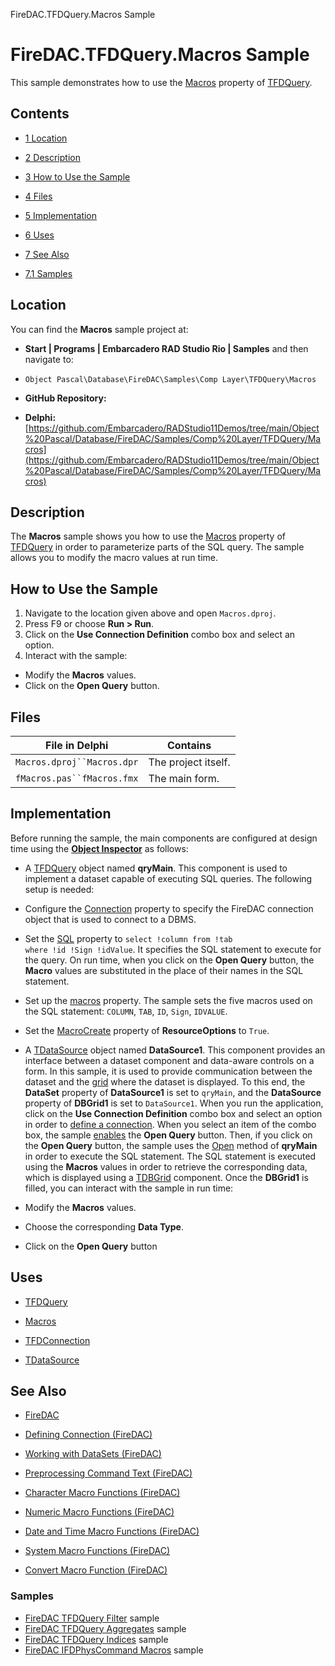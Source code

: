 FireDAC.TFDQuery.Macros Sample[]()
# FireDAC.TFDQuery.Macros Sample 


This sample demonstrates how to use the [Macros](http://docwiki.embarcadero.com/Libraries/en/FireDAC.Comp.Client.TFDRdbmsDataSet.Macros) property of [TFDQuery](http://docwiki.embarcadero.com/Libraries/en/FireDAC.Comp.Client.TFDQuery).
## Contents



* [1 Location](#Location)
* [2 Description](#Description)
* [3 How to Use the Sample](#How_to_Use_the_Sample)
* [4 Files](#Files)
* [5 Implementation](#Implementation)
* [6 Uses](#Uses)
* [7 See Also](#See_Also)

* [7.1 Samples](#Samples)


## Location 

You can find the **Macros** sample project at:
* **Start | Programs | Embarcadero RAD Studio Rio | Samples** and then navigate to:

* `Object Pascal\Database\FireDAC\Samples\Comp Layer\TFDQuery\Macros`

* **GitHub Repository:**

* **Delphi:**[https://github.com/Embarcadero/RADStudio11Demos/tree/main/Object%20Pascal/Database/FireDAC/Samples/Comp%20Layer/TFDQuery/Macros](https://github.com/Embarcadero/RADStudio11Demos/tree/main/Object%20Pascal/Database/FireDAC/Samples/Comp%20Layer/TFDQuery/Macros)

## Description 

The **Macros** sample shows you how to use the [Macros](http://docwiki.embarcadero.com/Libraries/en/FireDAC.Comp.Client.TFDRdbmsDataSet.Macros) property of [TFDQuery](http://docwiki.embarcadero.com/Libraries/en/FireDAC.Comp.Client.TFDQuery) in order to parameterize parts of the SQL query. The sample allows you to modify the macro values at run time.
## How to Use the Sample 


1.  Navigate to the location given above and open `Macros.dproj`.
2.  Press F9 or choose **Run > Run**.
3.  Click on the **Use Connection Definition** combo box and select an option.
4.  Interact with the sample:

*  Modify the **Macros** values.
*  Click on the **Open Query** button.

## Files 



| File in Delphi             | Contains            |
| -------------------------- | ------------------- |
| `Macros.dproj``Macros.dpr` | The project itself. |
| `fMacros.pas``fMacros.fmx` | The main form.      |


## Implementation 

Before running the sample, the main components are configured at design time using the **[Object Inspector](http://docwiki.embarcadero.com/RADStudio/en/Object_Inspector)** as follows:
*  A [TFDQuery](http://docwiki.embarcadero.com/Libraries/en/FireDAC.Comp.Client.TFDQuery) object named **qryMain**. This component is used to implement a dataset capable of executing SQL queries. The following setup is needed:

*  Configure the [Connection](http://docwiki.embarcadero.com/Libraries/en/FireDAC.Comp.Client.TFDRdbmsDataSet.Connection) property to specify the FireDAC connection object that is used to connect to a DBMS.
*  Set the [SQL](http://docwiki.embarcadero.com/Libraries/en/FireDAC.Comp.Client.TFDCustomQuery.SQL) property to `select !column from !tab where !id !Sign !idValue`. It specifies the SQL statement to execute for the query. On run time, when you click on the **Open Query** button, the **Macro** values are substituted in the place of their names in the SQL statement.
*  Set up the [macros](http://docwiki.embarcadero.com/Libraries/en/FireDAC.Comp.Client.TFDRdbmsDataSet.Macros) property. The sample sets the five macros used on the SQL statement: `COLUMN`, `TAB`, `ID`, `Sign`, `IDVALUE`.
*  Set the [MacroCreate](http://docwiki.embarcadero.com/Libraries/en/FireDAC.Stan.Option.TFDResourceOptions.MacroCreate) property of **ResourceOptions** to `True`.

*  A [TDataSource](http://docwiki.embarcadero.com/Libraries/en/Data.DB.TDataSource) object named **DataSource1**. This component provides an interface between a dataset component and data-aware controls on a form. In this sample, it is used to provide communication between the dataset and the [grid](http://docwiki.embarcadero.com/Libraries/en/Vcl.DBGrids.TDBGrid) where the dataset is displayed. To this end, the **DataSet** property of **DataSource1** is set to `qryMain`, and the **DataSource** property of **DBGrid1** is set to `DataSource1`.
When you run the application, click on the **Use Connection Definition** combo box and select an option in order to [define a connection](http://docwiki.embarcadero.com/RADStudio/en/Defining_Connection_(FireDAC)). When you select an item of the combo box, the sample [enables](http://docwiki.embarcadero.com/Libraries/en/Vcl.StdCtrls.TButton.Enabled) the **Open Query** button. Then, if you click on the **Open Query** button, the sample uses the [Open](http://docwiki.embarcadero.com/Libraries/en/FireDAC.Comp.Client.TFDRdbmsDataSet.Open) method of **qryMain** in order to execute the SQL statement. The SQL statement is executed using the **Macros** values in order to retrieve the corresponding data, which is displayed using a [TDBGrid](http://docwiki.embarcadero.com/Libraries/en/Vcl.DBGrids.TDBGrid) component. Once the **DBGrid1** is filled, you can interact with the sample in run time:
*  Modify the **Macros** values.
*  Choose the corresponding **Data Type**.
*  Click on the **Open Query** button

## Uses 


* [TFDQuery](http://docwiki.embarcadero.com/Libraries/en/FireDAC.Comp.Client.TFDQuery)

* [Macros](http://docwiki.embarcadero.com/Libraries/en/FireDAC.Comp.Client.TFDRdbmsDataSet.Macros)

* [TFDConnection](http://docwiki.embarcadero.com/Libraries/en/FireDAC.Comp.Client.TFDConnection)
* [TDataSource](http://docwiki.embarcadero.com/Libraries/en/Data.DB.TDataSource)

## See Also 


* [FireDAC](http://docwiki.embarcadero.com/RADStudio/en/FireDAC)
* [Defining Connection (FireDAC)](http://docwiki.embarcadero.com/RADStudio/en/Defining_Connection_(FireDAC))
* [Working with DataSets (FireDAC)](http://docwiki.embarcadero.com/RADStudio/en/Working_with_DataSets_(FireDAC))
* [Preprocessing Command Text (FireDAC)](http://docwiki.embarcadero.com/RADStudio/en/Preprocessing_Command_Text_(FireDAC))

* [Character Macro Functions (FireDAC)](http://docwiki.embarcadero.com/RADStudio/en/Character_Macro_Functions_(FireDAC))
* [Numeric Macro Functions (FireDAC)](http://docwiki.embarcadero.com/RADStudio/en/Numeric_Macro_Functions_(FireDAC))
* [Date and Time Macro Functions (FireDAC)](http://docwiki.embarcadero.com/RADStudio/en/Date_and_Time_Macro_Functions_(FireDAC))
* [System Macro Functions (FireDAC)](http://docwiki.embarcadero.com/RADStudio/en/System_Macro_Functions_(FireDAC))
* [Convert Macro Function (FireDAC)](http://docwiki.embarcadero.com/RADStudio/en/Convert_Macro_Function_(FireDAC))

### Samples 


* [FireDAC TFDQuery Filter](http://docwiki.embarcadero.com/CodeExamples/en/FireDAC.TFDQuery.Filter_Sample) sample
* [FireDAC TFDQuery Aggregates](http://docwiki.embarcadero.com/CodeExamples/en/FireDAC.TFDQuery.Aggregates_Sample) sample
* [FireDAC TFDQuery Indices](http://docwiki.embarcadero.com/CodeExamples/en/FireDAC.TFDQuery.Indices_Sample) sample
* [FireDAC IFDPhysCommand Macros](http://docwiki.embarcadero.com/CodeExamples/en/FireDAC.IFDPhysCommand.Macros_Sample) sample





